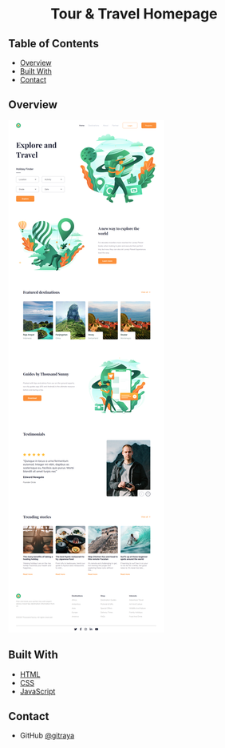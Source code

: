 <h1 align="center">Tour & Travel Homepage</h1>

## Table of Contents

- [Overview](#overview)
- [Built With](#built-with)
- [Contact](#contact)


## Overview

![screenshot](https://github.com/gitraya/tour-travel-homepage/blob/main/assets/overviewtourandtravel.png)


## Built With

- [HTML](https://html.spec.whatwg.org/)
- [CSS](https://www.w3.org/Style/CSS/Overview.en.html)
- [JavaScript](https://www.ecma-international.org/publications-and-standards/standards/ecma-262/)


## Contact

- GitHub [@gitraya](https://github.com/gitraya)
